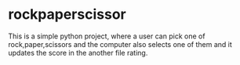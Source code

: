 # rockpaperscissor

This is a simple python project, where a user can pick one of rock,paper,scissors and the computer also selects one of them and it updates the score in the another file rating. 
